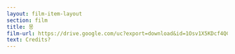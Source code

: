 ```yaml
---
layout: film-item-layout
section: film
title: 몽
film-url: https://drive.google.com/uc?export=download&id=1Osv1X5KDcf4QCTr5PdrjlYva6htBW_gh
text: Credits?
---
```

